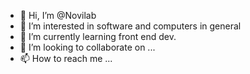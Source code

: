 - 👋 Hi, I’m @Novilab
- 👀 I’m interested in software and computers in general
- 🌱 I’m currently learning front end dev.
- 💞️ I’m looking to collaborate on ...
- 📫 How to reach me ...

<!---
Novilab/Novilab is a ✨ special ✨ repository because its `README.md` (this file) appears on your GitHub profile.
You can click the Preview link to take a look at your changes.
--->
